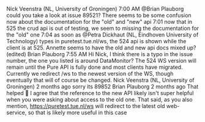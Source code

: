 Nick Veenstra (NL, University of Groningen)
  7:00 AM
@Brian Plauborg
 could you take a look at issue 89521? There seems to be some confusion now about the documentation for the "old" and "new" api
7:01
now that in 525 the crud api is out of testing, we seem to missing the documentation for the "old" one
7:04
as soon as 
@Petra Dickhaut (NL, Eindhoven University of Technology)
 types in puretest.tue.nl/ws, the 524 api is shown while the client is at 525. Annette seems to have the old and new api docs mixed up? (edited) 
Brian Plauborg
  7:55 AM
Hi Nick, I think there is a typo in the issue number, the one you listed is around DataMonitor? The 524 WS version will remain until the Pure API is fully done and most clients have migrated. Currently we redirect /ws to the newest version of the WS, though eventually that will of course be changed.
Nick Veenstra (NL, University of Groningen)
  2 months ago
sorry its 89852
Brian Plauborg
  2 months ago
That helped :slightly_smiling_face: I agree that the reference to the new API likely isn't super helpful when you were asking about access to the old one. That said, as you also mention, https://puretest.tue.nl/ws will redirect to the latest old web-service, so that is likely more useful in this case
